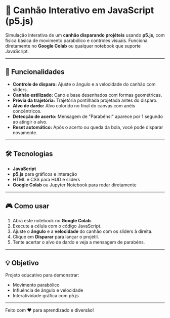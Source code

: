 # 🎯 Canhão Interativo em JavaScript (p5.js)

Simulação interativa de um **canhão disparando projéteis** usando **p5.js**, com física básica de movimento parabólico e controles visuais. Funciona diretamente no **Google Colab** ou qualquer notebook que suporte JavaScript.

---

## 🚀 Funcionalidades

- **Controle de disparo:** Ajuste o ângulo e a velocidade do canhão com sliders.  
- **Canhão estilizado:** Cano e base desenhados com formas geométricas.  
- **Prévia da trajetória:** Trajetória pontilhada projetada antes do disparo.  
- **Alvo de dardo:** Alvo colorido no final do canvas com anéis concêntricos.  
- **Detecção de acerto:** Mensagem de "Parabéns!" aparece por 1 segundo ao atingir o alvo.  
- **Reset automático:** Após o acerto ou queda da bola, você pode disparar novamente.

---

## 🛠 Tecnologias

- **JavaScript**  
- **p5.js** para gráficos e interação  
- HTML e CSS para HUD e sliders  
- **Google Colab** ou Jupyter Notebook para rodar diretamente

---

## 🎮 Como usar

1. Abra este notebook no **Google Colab**.  
2. Execute a célula com o código JavaScript.  
3. Ajuste o **ângulo** e a **velocidade** do canhão com os sliders à direita.  
4. Clique em **Disparar** para lançar o projétil.  
5. Tente acertar o alvo de dardo e veja a mensagem de parabéns.

---

## 💡 Objetivo

Projeto educativo para demonstrar:  
- Movimento parabólico  
- Influência de ângulo e velocidade  
- Interatividade gráfica com p5.js  

---

Feito com ❤️ para aprendizado e diversão!
